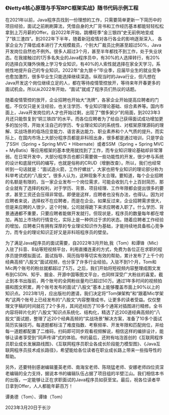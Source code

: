 
### 《Netty4核心原理与手写RPC框架实战》随书代码示例工程

在2021年以前，Java程序员找到一份理想的工作，只需要简单更新一下简历中的项目经验，面试之前刷刷算法，凭借自身的大厂背书和工作经历基本都能轻轻松松拿到上万月薪的Offer。自2022年开始，跳槽旺季“金三银四”史无前例地变成了“铁三渣四”。到2022年下半年，随着新冠疫情对各行各业的影响逐渐深入， 各家企业为了降低成本进行了大规模裁员，个别大厂裁员比例甚至超过50%，Java开发岗位自然也不例外。很多人超过3个月，甚至半年都找不到工作，处于失业状态。在我接触过的1万多名失业的Java程序员中，有30%的人选择转行，有20%的选择白天赚外快晚上学习专业知识，有40%的人索性就选择在家全天学习，系统性地提升自己的专业知识。2022年“金九银十”毕业季，应届毕业生的就业竞争也愈加激烈，很多毕业生只能选择继续深造。纵观当时的Java行业，但凡想在Java开发这个岗位继续立足的人，都在等待疫情管控放开，等待来年开春更多的面试机会。所以从2022年开始，“面试”就成了程序员们热议的话题。

随着疫情管控的放开，企业招聘也开始大“洗牌”，各家企业开始提高应聘者的门槛，不仅仅只是关注经验，也关注学历、专业知识理论基础、综合素养等。国内市面上，Java开发岗位的人才也开始过剩，出现了“僧多粥少”的局面，到2023年3月还只能恢复到“铜三铁四”的水平。而各位应聘者为了给自己获得面试成功增加更多的加分项，开始关注自己的学历、专业理论知识的系统性、对框架原理源码的理解、实战场景的临场应变能力、语言表达能力、职业素养和个人气质的提升。而实际上，在国内市场上大部分程序员都是非科班出身，很多都是通过培训，只是学会了SSH（Spring + Spring MVC + Hibernate）或者SSM（Spring + Spring MVC + MyBatis）等应用框架的基本使用就找到了工作，而专业知识理论基础却非常薄弱。在日常开发中，大部分程序员也都只需要做一些功能性的开发，很少参与系统的设计和底层代码的编写，也就是俗称的CRUD（增删改查）。所以，我们也经常听到一句话就是：“面试造火箭，工作拧螺丝”，大家也把专业知识的理论部分称为科举考试式的“八股文”。很多人认为，这种现象不太合理。要知道，每个企业招聘的名额是有限的，当一家企业发布一个岗位需求，可能会收到几十上百封简历，那企业就有了选择的权利，对于学历、背景、项目经理、工作年限都会提出很多的要求，甚至工资还会压得非常低。即便是这样，应聘者也没有办法，也得认。因为对应聘者来说，选择权不在应聘者，而是在企业。如果反过来，企业招聘需求很大，但是来应聘的人很少，这个时候，公司就得跪下来求应聘者入职了。什么学历、背景通通都不重要，只要应聘者能做开发就行。但现状是，程序员的数量每年都在增加，再加上市场的行情变化，实际上是一种供过于求的状态。随着应聘者工作经验的增加，应聘者只有拥有深厚的专业理论知识作为基础，才能持续地具备核心竞争力，而专业的理论知识正好又是非科班程序员的壁垒。

为了满足Java程序员的面试需要，自2022年3月开始,我（Tom）和谭锋（Mic）入驻了抖音、B站等短视频平台，利用直播连麦的方式，免费为各位正在求职的程序员提供模拟面试、面试指导、简历指导等切实有效的帮助，累计发布了上千个的经典高频“八股文”面试视频，也分享了许多行业经验。入驻不到1个月，Tom和Mic两个账号的粉丝就都超过了5万。之后，我们开始将短视频内容整理成图文发布到CSDN、知乎、掘金、开源中国等图文平台，也同样深受广大粉丝的喜爱。截止到本书出版前，两个账号的全网粉丝量均已超过50万。通过1年多时间的视频拍摄和图文积累，两个账号发布的面试“八股文”基本上能够覆盖市面上90%以上的知识点。2023年1月，应出版社的邀请，我们决定将“Tom弹架构”和“跟着Mic学架构”这两个账号上已经发布的“八股文”内容整理成书，让更多的读者受益。仅仅整理文字稿的时间就花了2个多月，其间还经历了10多个通宵对插图进行精修。全书内容将碎片化的“八股文”知识点系统化、结构化，精选了近200道经典高频的“八股文”面试题，整理了近20个经典高频的“实战场景”解决方案，准备了10多个面试简历实操技巧，每道题都标注了难度指数、考察频率、开发年限和匹配岗位，并给每一道题都配置了二维码，扫码即可同步观看视频解说，相信这样的编排设计，能够让读者享受到“同声传译”式的体验。书的最后，还附有咕泡首创的《互联网程序员职业成长发展路线图》、《互联网程序员职业各成长阶段能力模型图》、《Java互联网程序员技术成长路径》，希望能给各位读者在职业成长路上带来一些指导性的帮助。

另外，还要特别感谢编辑董英老师、南海宝老师、陈晓猛老师、安娜老师四位资深老编辑的全力支持，据说本书的编辑队伍占据了项目组的半壁江山。我们相信本书的出版，一定能够让正在求职面试的Java程序员如获至宝。最后，祝各位读者早日拿到Offer，人人都能年薪百万！

谭勇德（Tom）、谭锋（Tom）

2023年3月20日于长沙